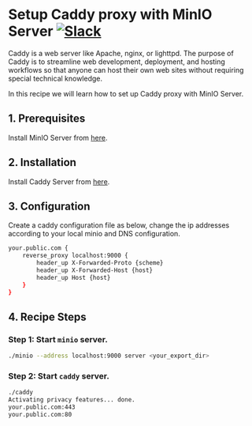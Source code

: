 # Setup Caddy proxy with MinIO Server  [![Slack](https://slack.min.io/slack?type=svg)](https://slack.min.io)

Caddy is a web server like Apache, nginx, or lighttpd. The purpose of Caddy is to streamline  web development, deployment, and hosting workflows so that anyone can host their own web sites without requiring special technical knowledge.

In this recipe we will learn how to set up Caddy proxy with MinIO Server.

## 1. Prerequisites

Install MinIO Server from [here](https://docs.min.io/docs/minio-quickstart-guide).

## 2. Installation

Install Caddy Server from [here](https://caddyserver.com/download).

## 3. Configuration

Create a caddy configuration file as below, change the ip addresses according to your local minio and DNS configuration.

```sh
your.public.com {
    reverse_proxy localhost:9000 {
        header_up X-Forwarded-Proto {scheme}
        header_up X-Forwarded-Host {host}
        header_up Host {host}
    }
}
```

## 4. Recipe Steps

### Step 1: Start `minio` server.


```sh
./minio --address localhost:9000 server <your_export_dir>
```

### Step 2: Start `caddy` server.

```sh
./caddy
Activating privacy features... done.
your.public.com:443
your.public.com:80
```
